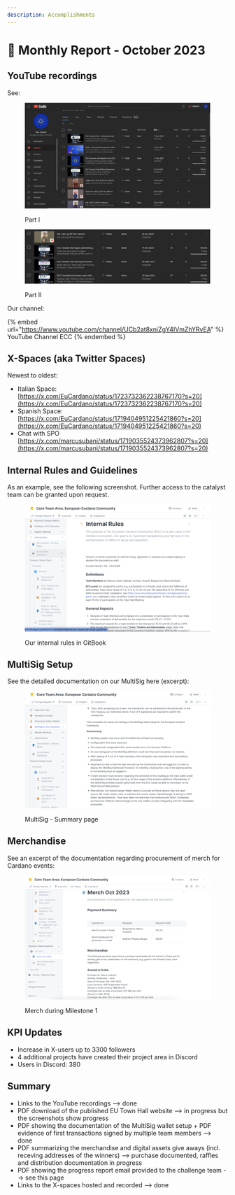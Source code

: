 ```yaml
---
description: Accomplishments
---
```


# 📃 Monthly Report - October 2023

## YouTube recordings

See:

<div>

<figure><img src="../../.gitbook/assets/Screenshot 2023-11-14 at 11.36.05.png" alt=""><figcaption><p>Part I</p></figcaption></figure>

 

<figure><img src="../../.gitbook/assets/Screenshot 2023-11-14 at 11.36.28.png" alt=""><figcaption><p>Part II</p></figcaption></figure>

</div>

Our channel:

{% embed url="https://www.youtube.com/channel/UCb2at8xniZgY4IVmZhYRvEA" %}
YouTube Channel ECC
{% endembed %}

## X-Spaces (aka Twitter Spaces)

Newest to oldest:

* Italian Space:\
  [https://x.com/EuCardano/status/1723732362238767170?s=20](https://x.com/EuCardano/status/1723732362238767170?s=20)
* Spanish Space:\
  [https://x.com/EuCardano/status/1719404951225421860?s=20](https://x.com/EuCardano/status/1719404951225421860?s=20)
* Chat with SPO\
  [https://x.com/marcusubani/status/1719035524373962807?s=20](https://x.com/marcusubani/status/1719035524373962807?s=20)

## Internal Rules and Guidelines

As an example, see the following screenshot. Further access to the catalyst team can be granted upon request.

<figure><img src="../../.gitbook/assets/Screenshot 2023-11-14 at 11.42.06 (1).png" alt=""><figcaption><p>Our internal rules in GitBook</p></figcaption></figure>

## MultiSig Setup

See the detailed documentation on our MultiSig here (excerpt):

<figure><img src="../../.gitbook/assets/Screenshot 2023-11-14 at 11.44.01.png" alt=""><figcaption><p>MultiSig - Summary page</p></figcaption></figure>

## Merchandise

See an excerpt of the documentation regarding procurement of merch for Cardano events:

<figure><img src="../../.gitbook/assets/Screenshot 2023-11-14 at 11.45.34.png" alt=""><figcaption><p> Merch during Milestone 1</p></figcaption></figure>

## KPI Updates

* Increase in X-users up to 3300 followers
* 4 additional projects have created their project area in Discord
* Users in Discord: 380

## Summary

* Links to the YouTube recordings --> done
* PDF download of the published EU Town Hall website --> in progress but the screenshots show progress
* PDF showing the documentation of the MultiSig wallet setup + PDF evidence of first transactions signed by multiple team members --> done
* PDF summarizing the merchandise and digital assets give aways (incl. receving addresses of the winners)  --> purchase documented, raffles and distribution documentation in progress
* PDF showing the progress report email provided to the challenge team --> see this page
* Links to the X-spaces hosted and recorded --> done
